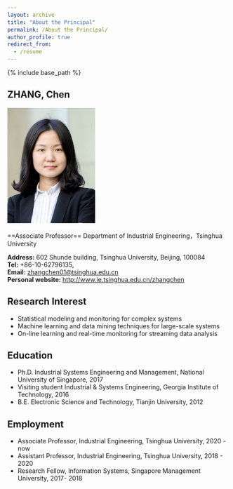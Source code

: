 ```yaml
---
layout: archive
title: "About the Principal"
permalink: /About the Principal/
author_profile: true
redirect_from:
  - /resume
---
```


{% include base_path %}

## ZHANG, Chen

![chenzhang](/images/chenzhang.png)

==Associate Professor== 
Department of Industrial Engineering，Tsinghua University  
  
**Address:** 602 Shunde building, Tsinghua University, Beijing, 100084  
**Tel:** +86-10-62796135,  
**Email:** zhangchen01@tsinghua.edu.cn  
**Personal website:** http://www.ie.tsinghua.edu.cn/zhangchen  


## Research Interest
+ Statistical modeling and monitoring for complex systems
+ Machine learning and data mining techniques for large-scale systems
+ On-line learning and real-time monitoring for streaming data analysis

## Education
+ Ph.D.                Industrial Systems Engineering and Management, National University of Singapore, 2017
+ Visiting student     Industrial & Systems Engineering, Georgia Institute of Technology, 2016
+ B.E.                 Electronic Science and Technology, Tianjin University, 2012

## Employment
+ Associate Professor, Industrial Engineering, Tsinghua University, 2020 - now 
+ Assistant Professor, Industrial Engineering, Tsinghua University, 2018 - 2020
+ Research Fellow, Information Systems, Singapore Management University, 2017- 2018



